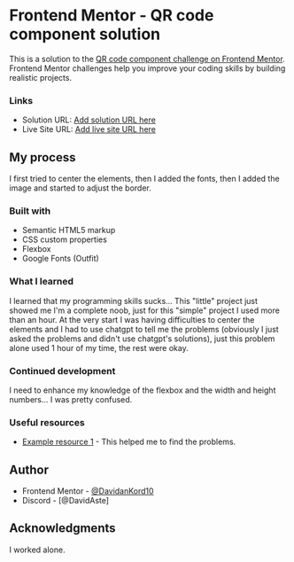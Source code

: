 # Frontend Mentor - QR code component solution

This is a solution to the [QR code component challenge on Frontend Mentor](https://www.frontendmentor.io/challenges/qr-code-component-iux_sIO_H). Frontend Mentor challenges help you improve your coding skills by building realistic projects. 


### Links

- Solution URL: [Add solution URL here](https://github.com/DavidanKord10/QR-code-component-Project)
- Live Site URL: [Add live site URL here](https://davidankord10.github.io/QR-code-component-Project/)

## My process

I first tried to center the elements, then I added the fonts, then I added the image and started to adjust the border.

### Built with

- Semantic HTML5 markup
- CSS custom properties
- Flexbox
- Google Fonts (Outfit)

### What I learned

I learned that my programming skills sucks... This "little" project just showed me I'm a complete noob, just for this "simple" project I used more than an hour. At the very start I was having difficulties to center the elements and I had to use chatgpt to tell me the problems (obviously I just asked the problems and didn't use chatgpt's solutions), just this problem alone used 1 hour of my time, the rest were okay.

### Continued development

I need to enhance my knowledge of the flexbox and the width and height numbers... I was pretty confused.

### Useful resources

- [Example resource 1](chatgpt) - This helped me to find the problems.

## Author
- Frontend Mentor - [@DavidanKord10](https://www.frontendmentor.io/profile/DavidanKord10)
- Discord - [@DavidAste]

## Acknowledgments

I worked alone.
